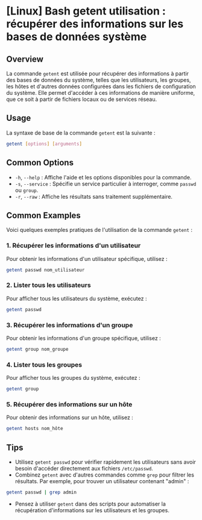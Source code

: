 # [Linux] Bash getent utilisation : récupérer des informations sur les bases de données système

## Overview
La commande `getent` est utilisée pour récupérer des informations à partir des bases de données du système, telles que les utilisateurs, les groupes, les hôtes et d'autres données configurées dans les fichiers de configuration du système. Elle permet d'accéder à ces informations de manière uniforme, que ce soit à partir de fichiers locaux ou de services réseau.

## Usage
La syntaxe de base de la commande `getent` est la suivante :

```bash
getent [options] [arguments]
```

## Common Options
- `-h`, `--help` : Affiche l'aide et les options disponibles pour la commande.
- `-s`, `--service` : Spécifie un service particulier à interroger, comme `passwd` ou `group`.
- `-r`, `--raw` : Affiche les résultats sans traitement supplémentaire.

## Common Examples
Voici quelques exemples pratiques de l'utilisation de la commande `getent` :

### 1. Récupérer les informations d'un utilisateur
Pour obtenir les informations d'un utilisateur spécifique, utilisez :

```bash
getent passwd nom_utilisateur
```

### 2. Lister tous les utilisateurs
Pour afficher tous les utilisateurs du système, exécutez :

```bash
getent passwd
```

### 3. Récupérer les informations d'un groupe
Pour obtenir les informations d'un groupe spécifique, utilisez :

```bash
getent group nom_groupe
```

### 4. Lister tous les groupes
Pour afficher tous les groupes du système, exécutez :

```bash
getent group
```

### 5. Récupérer des informations sur un hôte
Pour obtenir des informations sur un hôte, utilisez :

```bash
getent hosts nom_hôte
```

## Tips
- Utilisez `getent passwd` pour vérifier rapidement les utilisateurs sans avoir besoin d'accéder directement aux fichiers `/etc/passwd`.
- Combinez `getent` avec d'autres commandes comme `grep` pour filtrer les résultats. Par exemple, pour trouver un utilisateur contenant "admin" :

```bash
getent passwd | grep admin
```
- Pensez à utiliser `getent` dans des scripts pour automatiser la récupération d'informations sur les utilisateurs et les groupes.
